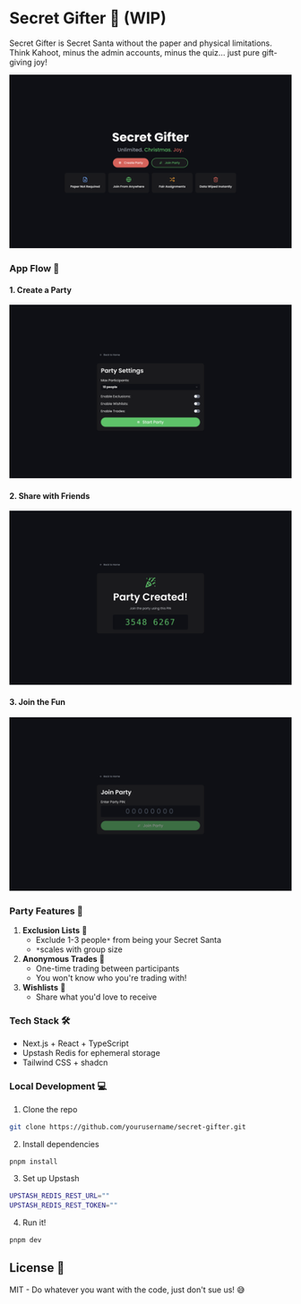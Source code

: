# Secret Gifter 🎁 (WIP)
Secret Gifter is Secret Santa without the paper and physical limitations. Think Kahoot, minus the admin accounts, minus the quiz... just pure gift-giving joy!

![Home Screen](images/home.png)

### App Flow 🎯

#### 1. Create a Party
![Create Party Screen](images/create_party.png)

#### 2. Share with Friends
![Share Party Screen](images/share_party.png)

#### 3. Join the Fun
![Join Party Screen](images/join_party.png)

### Party Features 🎄
1. **Exclusion Lists** 👥
   - Exclude 1-3 people`*` from being your Secret Santa
   - `*`scales with group size
2. **Anonymous Trades** 🔄
   - One-time trading between participants
   - You won't know who you're trading with!
3. **Wishlists** 📝
   - Share what you'd love to receive

### Tech Stack 🛠
- Next.js + React + TypeScript
- Upstash Redis for ephemeral storage
- Tailwind CSS + shadcn

### Local Development 💻
1. Clone the repo
```bash
git clone https://github.com/yourusername/secret-gifter.git
```
2. Install dependencies
```bash
pnpm install
```
3. Set up Upstash
```bash
UPSTASH_REDIS_REST_URL=""
UPSTASH_REDIS_REST_TOKEN=""
```
4. Run it!
```bash
pnpm dev
```

## License 📄
MIT - Do whatever you want with the code, just don't sue us! 😅
